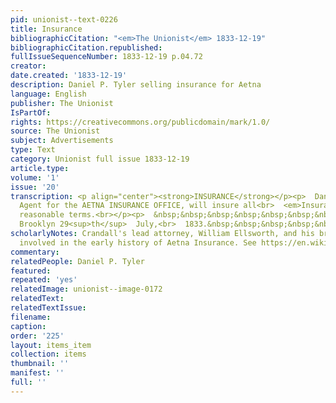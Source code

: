 ```yaml
---
pid: unionist--text-0226
title: Insurance
bibliographicCitation: "<em>The Unionist</em> 1833-12-19"
bibliographicCitation.republished: 
fullIssueSequenceNumber: 1833-12-19 p.04.72
creator: 
date.created: '1833-12-19'
description: Daniel P. Tyler selling insurance for Aetna
language: English
publisher: The Unionist
IsPartOf: 
rights: https://creativecommons.org/publicdomain/mark/1.0/
source: The Unionist
subject: Advertisements
type: Text
category: Unionist full issue 1833-12-19
article.type: 
volume: '1'
issue: '20'
transcription: <p align="center"><strong>INSURANCE</strong></p><p>  Daniel P. Tyler,
  Agent for the AETNA INSURANCE OFFICE, will insure all<br>  <em>Insurable property</em>  on
  reasonable terms.<br></p><p>  &nbsp;&nbsp;&nbsp;&nbsp;&nbsp;&nbsp;&nbsp;&nbsp;&nbsp;&nbsp;&nbsp;
  Brooklyn 29<sup>th</sup>  July,<br>  1833.&nbsp;&nbsp;&nbsp;&nbsp;&nbsp;&nbsp;&nbsp;&nbsp;&nbsp;&nbsp;&nbsp;&nbsp;&nbsp;&nbsp;&nbsp;&nbsp;&nbsp;&nbsp;&nbsp;&nbsp;&nbsp;&nbsp;&nbsp;&nbsp;&nbsp;&nbsp;&nbsp;&nbsp;&nbsp;&nbsp;&nbsp;&nbsp;&nbsp;&nbsp;&nbsp;&nbsp;&nbsp;&nbsp;&nbsp;&nbsp;&nbsp;&nbsp;&nbsp;<br>  1<br></p>
scholarlyNotes: Crandall's lead attorney, William Ellsworth, and his brother were
  involved in the early history of Aetna Insurance. See https://en.wikipedia.org/wiki/Aetna
commentary: 
relatedPeople: Daniel P. Tyler
featured: 
repeated: 'yes'
relatedImage: unionist--image-0172
relatedText: 
relatedTextIssue: 
filename: 
caption: 
order: '225'
layout: items_item
collection: items
thumbnail: ''
manifest: ''
full: ''
---
```

